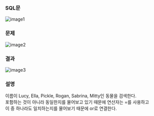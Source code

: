### SQL문
![image1](https://user-images.githubusercontent.com/123911778/262509161-d3fa0c7d-83e5-4a06-a3ec-96bbf9981b23.PNG)

### 문제  
![image2](https://user-images.githubusercontent.com/123911778/262509158-31c21c46-9654-40f5-bcaf-75d34f617ce3.PNG)

### 결과
![image3](https://user-images.githubusercontent.com/123911778/262509162-1eaefabe-b233-4658-aa19-7336b8dfe01f.PNG)

### 설명
이름이 Lucy, Ella, Pickle, Rogan, Sabrina, Mitty인 동물을 검색한다.            
포함하는 것이 아니라 동일한지를 물어보고 있기 때문에 연산자는 =를 사용하고      
이 중 하나라도 일치하는지를 물어보기 때문에 or로 연결한다.          
